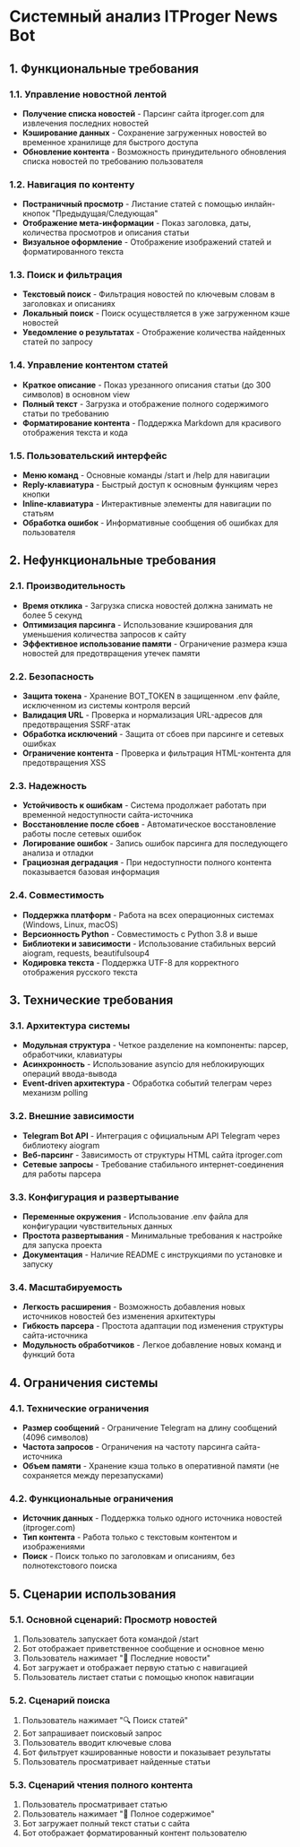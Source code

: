 # Системный анализ ITProger News Bot

## 1. Функциональные требования

### 1.1. Управление новостной лентой
- **Получение списка новостей** - Парсинг сайта itproger.com для извлечения последних новостей
- **Кэширование данных** - Сохранение загруженных новостей во временное хранилище для быстрого доступа  
- **Обновление контента** - Возможность принудительного обновления списка новостей по требованию пользователя

### 1.2. Навигация по контенту
- **Постраничный просмотр** - Листание статей с помощью инлайн-кнопок "Предыдущая/Следующая"
- **Отображение мета-информации** - Показ заголовка, даты, количества просмотров и описания статьи
- **Визуальное оформление** - Отображение изображений статей и форматированного текста

### 1.3. Поиск и фильтрация
- **Текстовый поиск** - Фильтрация новостей по ключевым словам в заголовках и описаниях
- **Локальный поиск** - Поиск осуществляется в уже загруженном кэше новостей
- **Уведомление о результатах** - Отображение количества найденных статей по запросу

### 1.4. Управление контентом статей
- **Краткое описание** - Показ урезанного описания статьи (до 300 символов) в основном view
- **Полный текст** - Загрузка и отображение полного содержимого статьи по требованию
- **Форматирование контента** - Поддержка Markdown для красивого отображения текста и кода

### 1.5. Пользовательский интерфейс
- **Меню команд** - Основные команды /start и /help для навигации
- **Reply-клавиатура** - Быстрый доступ к основным функциям через кнопки
- **Inline-клавиатура** - Интерактивные элементы для навигации по статьям
- **Обработка ошибок** - Информативные сообщения об ошибках для пользователя

## 2. Нефункциональные требования

### 2.1. Производительность
- **Время отклика** - Загрузка списка новостей должна занимать не более 5 секунд
- **Оптимизация парсинга** - Использование кэширования для уменьшения количества запросов к сайту
- **Эффективное использование памяти** - Ограничение размера кэша новостей для предотвращения утечек памяти

### 2.2. Безопасность
- **Защита токена** - Хранение BOT_TOKEN в защищенном .env файле, исключенном из системы контроля версий
- **Валидация URL** - Проверка и нормализация URL-адресов для предотвращения SSRF-атак
- **Обработка исключений** - Защита от сбоев при парсинге и сетевых ошибках
- **Ограничение контента** - Проверка и фильтрация HTML-контента для предотвращения XSS

### 2.3. Надежность
- **Устойчивость к ошибкам** - Система продолжает работать при временной недоступности сайта-источника
- **Восстановление после сбоев** - Автоматическое восстановление работы после сетевых ошибок
- **Логирование ошибок** - Запись ошибок парсинга для последующего анализа и отладки
- **Грациозная деградация** - При недоступности полного контента показывается базовая информация

### 2.4. Совместимость
- **Поддержка платформ** - Работа на всех операционных системах (Windows, Linux, macOS)
- **Версионность Python** - Совместимость с Python 3.8 и выше
- **Библиотеки и зависимости** - Использование стабильных версий aiogram, requests, beautifulsoup4
- **Кодировка текста** - Поддержка UTF-8 для корректного отображения русского текста

## 3. Технические требования

### 3.1. Архитектура системы
- **Модульная структура** - Четкое разделение на компоненты: парсер, обработчики, клавиатуры
- **Асинхронность** - Использование asyncio для неблокирующих операций ввода-вывода
- **Event-driven архитектура** - Обработка событий телеграм через механизм polling

### 3.2. Внешние зависимости
- **Telegram Bot API** - Интеграция с официальным API Telegram через библиотеку aiogram
- **Веб-парсинг** - Зависимость от структуры HTML сайта itproger.com
- **Сетевые запросы** - Требование стабильного интернет-соединения для работы парсера

### 3.3. Конфигурация и развертывание
- **Переменные окружения** - Использование .env файла для конфигурации чувствительных данных
- **Простота развертывания** - Минимальные требования к настройке для запуска проекта
- **Документация** - Наличие README с инструкциями по установке и запуску

### 3.4. Масштабируемость
- **Легкость расширения** - Возможность добавления новых источников новостей без изменения архитектуры
- **Гибкость парсера** - Простота адаптации под изменения структуры сайта-источника
- **Модульность обработчиков** - Легкое добавление новых команд и функций бота

## 4. Ограничения системы

### 4.1. Технические ограничения
- **Размер сообщений** - Ограничение Telegram на длину сообщений (4096 символов)
- **Частота запросов** - Ограничения на частоту парсинга сайта-источника
- **Объем памяти** - Хранение кэша только в оперативной памяти (не сохраняется между перезапусками)

### 4.2. Функциональные ограничения
- **Источник данных** - Поддержка только одного источника новостей (itproger.com)
- **Тип контента** - Работа только с текстовым контентом и изображениями
- **Поиск** - Поиск только по заголовкам и описаниям, без полнотекстового поиска

## 5. Сценарии использования

### 5.1. Основной сценарий: Просмотр новостей
1. Пользователь запускает бота командой /start
2. Бот отображает приветственное сообщение и основное меню
3. Пользователь нажимает "📰 Последние новости"
4. Бот загружает и отображает первую статью с навигацией
5. Пользователь листает статьи с помощью кнопок навигации

### 5.2. Сценарий поиска
1. Пользователь нажимает "🔍 Поиск статей"
2. Бот запрашивает поисковый запрос
3. Пользователь вводит ключевые слова
4. Бот фильтрует кэшированные новости и показывает результаты
5. Пользователь просматривает найденные статьи

### 5.3. Сценарий чтения полного контента
1. Пользователь просматривает статью
2. Пользователь нажимает "📖 Полное содержимое"
3. Бот загружает полный текст статьи с сайта
4. Бот отображает форматированный контент пользователю